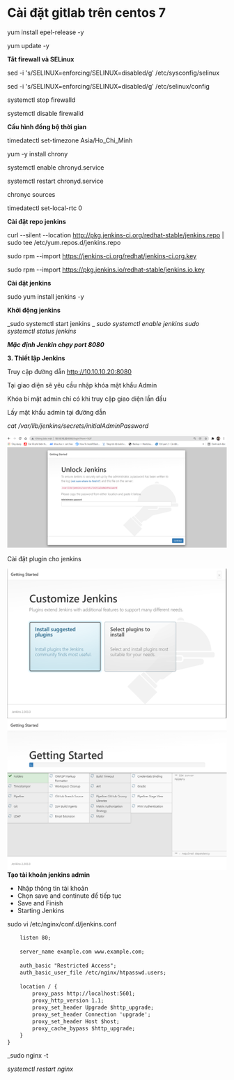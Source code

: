 # Cài đặt gitlab trên centos 7

yum install epel-release -y

yum update -y

**Tắt firewall và SELinux**

sed -i 's/SELINUX=enforcing/SELINUX=disabled/g' /etc/sysconfig/selinux

sed -i 's/SELINUX=enforcing/SELINUX=disabled/g' /etc/selinux/config

systemctl stop firewalld

systemctl disable firewalld

__Cấu hình đồng bộ thời gian__

timedatectl set-timezone Asia/Ho_Chi_Minh

yum -y install chrony

systemctl enable chronyd.service

systemctl restart chronyd.service

chronyc sources

timedatectl set-local-rtc 0


__Cài đặt repo jenkins__

curl --silent --location http://pkg.jenkins-ci.org/redhat-stable/jenkins.repo | sudo tee /etc/yum.repos.d/jenkins.repo

sudo rpm --import https://jenkins-ci.org/redhat/jenkins-ci.org.key

sudo rpm --import https://pkg.jenkins.io/redhat-stable/jenkins.io.key

**Cài đặt jenkins**

sudo yum install jenkins -y

**Khởi động jenkins**

_sudo systemctl start jenkins _
_sudo systemctl enable jenkins_
_sudo systemctl status  jenkins_

**_Mặc định Jenkin chạy port 8080_**

**3. Thiết lập Jenkins**

Truy cập đường dẫn http://10.10.10.20:8080

Tại giao diện sẽ yêu cầu nhập khóa mật khẩu Admin

Khóa bí mật admin chỉ có khi truy cập giao diện lần đầu

Lấy mật khẩu admin tại đường dẫn 

_cat /var/lib/jenkins/secrets/initialAdminPassword_



![](/mkadmin.PNG)

Cài đặt plugin cho jenkins

![](/installplugin.PNG)
![](/installplugin1.PNG)
**Tạo tài khoản jenkins admin**

* Nhập thông tin tài khoản
* Chọn save and continute để tiếp tục
* Save and Finish
* Starting Jenkins


sudo vi /etc/nginx/conf.d/jenkins.conf

``` server {
    listen 80;

    server_name example.com www.example.com;

    auth_basic "Restricted Access";
    auth_basic_user_file /etc/nginx/htpasswd.users;

    location / {
        proxy_pass http://localhost:5601;
        proxy_http_version 1.1;
        proxy_set_header Upgrade $http_upgrade;
        proxy_set_header Connection 'upgrade';
        proxy_set_header Host $host;
        proxy_cache_bypass $http_upgrade;
    }
}
```

_sudo nginx -t

_systemctl restart nginx_

